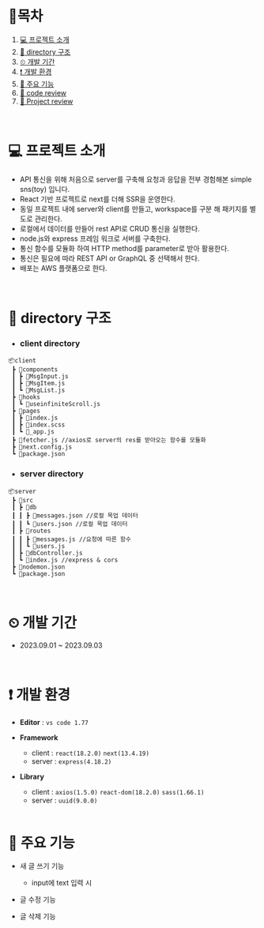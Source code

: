 # 🎇목차

1. [💻 프로젝트 소개](#-프로젝트-소개)
2. [📁 directory 구조](#-directory-구조)
3. [⏲ 개발 기간](#-개발-기간)
4. [❗ 개발 환경](#-개발-환경)
5. [📌 주요 기능](#-주요-기능)
6. [🧾 code review](#-code-review)
8. [📢 Project review](#-project-review)

<br>

# 💻 프로젝트 소개

- API 통신을 위해 처음으로 server를 구축해 요청과 응답을 전부 경험해본 simple sns(toy) 입니다.
- React 기반 프로젝트로 next를 더해 SSR을 운영한다.
- 동일 프로젝트 내에 server와 client를 만들고, workspace를 구분 해 패키지를 별도로 관리한다.
- 로컬에서 데이터를 만들어 rest API로 CRUD 통신을 실행한다.
- node.js와 express 프레임 워크로 서버를 구축한다.
- 통신 함수를 모듈화 하여 HTTP method를 parameter로 받아 활용한다.
- 통신은 필요에 따라 REST API or GraphQL 중 선택해서 한다.
- 배포는 AWS 플랫폼으로 한다.

<br>

# 📁 directory 구조

- ### client directory

```
📦client
 ┣ 📂components
 ┃ ┣ 📜MsgInput.js
 ┃ ┣ 📜MsgItem.js
 ┃ ┗ 📜MsgList.js
 ┣ 📂hooks
 ┃ ┗ 📜useinfiniteScroll.js
 ┣ 📂pages
 ┃ ┣ 📜index.js
 ┃ ┣ 📜index.scss
 ┃ ┗ 📜_app.js
 ┣ 📜fetcher.js //axios로 server의 res를 받아오는 함수를 모듈화
 ┣ 📜next.config.js
 ┗ 📜package.json
```

- ### server directory

```
📦server
 ┣ 📂src
 ┃ ┣ 📂db
 ┃ ┃ ┣ 📜messages.json //로컬 목업 데이터
 ┃ ┃ ┗ 📜users.json //로컬 목업 데이터
 ┃ ┣ 📂routes
 ┃ ┃ ┣ 📜messages.js //요청에 따른 함수
 ┃ ┃ ┗ 📜users.js
 ┃ ┣ 📜dbController.js
 ┃ ┗ 📜index.js //express & cors
 ┣ 📜nodemon.json
 ┗ 📜package.json
```

<br>

# ⏲ 개발 기간

- 2023.09.01 ~ 2023.09.03

<br>

# ❗ 개발 환경

- **Editor** : `vs code 1.77`
- **Framework**
  - client : `react(18.2.0)` `next(13.4.19)`
  - server : `express(4.18.2)`
- **Library**

  - client : `axios(1.5.0)` `react-dom(18.2.0)` `sass(1.66.1)`
  - server : `uuid(9.0.0)`

  <br>

# 📌 주요 기능

- 새 글 쓰기 기능

  - input에 text 입력 시

- 글 수정 기능

- 글 삭제 기능
